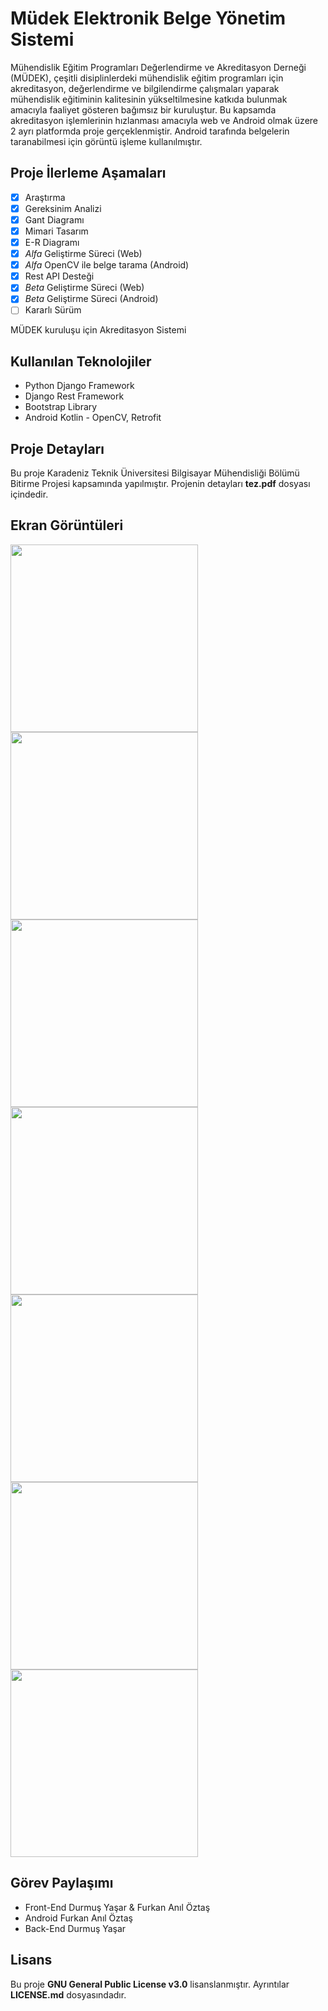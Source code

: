 # Müdek Elektronik Belge Yönetim Sistemi

Mühendislik Eğitim Programları Değerlendirme ve Akreditasyon Derneği (MÜDEK), çeşitli disiplinlerdeki mühendislik eğitim programları için akreditasyon, değerlendirme ve bilgilendirme çalışmaları yaparak mühendislik eğitiminin kalitesinin yükseltilmesine katkıda bulunmak amacıyla faaliyet gösteren bağımsız bir kuruluştur. Bu kapsamda akreditasyon işlemlerinin hızlanması amacıyla web ve Android olmak üzere 2 ayrı platformda proje gerçeklenmiştir. Android tarafında belgelerin taranabilmesi için görüntü işleme kullanılmıştır.

## Proje İlerleme Aşamaları

- [x] Araştırma
- [x] Gereksinim Analizi
- [x] Gant Diagramı
- [x] Mimari Tasarım
- [x] E-R Diagramı
- [x] *Alfa* Geliştirme Süreci (Web)
- [x] *Alfa* OpenCV ile belge tarama (Android)
- [x] Rest API Desteği
- [x] *Beta* Geliştirme Süreci (Web)
- [x] *Beta* Geliştirme Süreci (Android)
- [ ] Kararlı Sürüm

MÜDEK kuruluşu için Akreditasyon Sistemi

## Kullanılan Teknolojiler

* Python Django Framework
* Django Rest Framework
* Bootstrap Library
* Android Kotlin - OpenCV, Retrofit

## Proje Detayları

Bu proje Karadeniz Teknik Üniversitesi Bilgisayar Mühendisliği Bölümü Bitirme Projesi kapsamında yapılmıştır. Projenin detayları **tez.pdf** dosyası içindedir.

## Ekran Görüntüleri

<img src="https://github.com/frknnlzts/MUDEK-EDMS/blob/master/Android%20SS/M%C3%BCdek%20-%20EDMS%20(1).png" width="300"><img src="https://github.com/frknnlzts/MUDEK-EDMS/blob/master/Android%20SS/M%C3%BCdek%20-%20EDMS%20(2).png" width="300"><img src="https://github.com/frknnlzts/MUDEK-EDMS/blob/master/Android%20SS/M%C3%BCdek%20-%20EDMS%20(3).png" width="300"><img src="https://github.com/frknnlzts/MUDEK-EDMS/blob/master/Android%20SS/M%C3%BCdek%20-%20EDMS%20(4).png" width="300"><img src="https://github.com/frknnlzts/MUDEK-EDMS/blob/master/Android%20SS/M%C3%BCdek%20-%20EDMS%20(5).jpg" width="300"><img src="https://github.com/frknnlzts/MUDEK-EDMS/blob/master/Android%20SS/M%C3%BCdek%20-%20EDMS%20(6).jpg" width="300"><img src="https://github.com/frknnlzts/MUDEK-EDMS/blob/master/Android%20SS/M%C3%BCdek%20-%20EDMS%20(7).jpg" width="300">

## Görev Paylaşımı

* Front-End Durmuş Yaşar & Furkan Anıl Öztaş
* Android Furkan Anıl Öztaş
* Back-End Durmuş Yaşar

## Lisans

Bu proje **GNU General Public License v3.0** lisanslanmıştır. Ayrıntılar **LICENSE.md** dosyasındadır.
